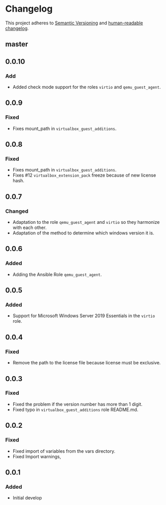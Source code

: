 # Changelog

This project adheres to [Semantic Versioning](https://semver.org/spec/v2.0.0.html)
and [human-readable changelog](https://keepachangelog.com/en/1.0.0/).

## master

## 0.0.10

### Add

- Added check mode support for the roles `virtio` and `qemu_guest_agent`.

## 0.0.9

### Fixed

- Fixes mount_path in `virtualbox_guest_additions`.

## 0.0.8

### Fixed

- Fixes mount_path in `virtualbox_guest_additions`.
- Fixes #12 `virtualbox_extension_pack` freeze because of new license hash.

## 0.0.7

### Changed

- Adaptation to the role `qemu_guest_agent` and `virtio` so they harmonize with each other.
- Adaptation of the method to determine which windows version it is.

## 0.0.6

### Added

- Adding the Ansible Role `qemu_guest_agent`.

## 0.0.5

### Added

- Support for Microsoft Windows Server 2019 Essentials in the `virtio` role.

## 0.0.4

### Fixed

- Remove the path to the license file because license must be exclusive.

## 0.0.3

### Fixed

- Fixed the problem if the version number has more than 1 digit.
- Fixed typo in `virtualbox_guest_additions` role README.md.

## 0.0.2

### Fixed

- Fixed import of variables from the vars directory.
- Fixed Import warnings,

## 0.0.1

### Added

- Initial develop
